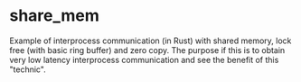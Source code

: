 # share_mem

Example of interprocess communication (in Rust) with shared memory, lock free (with basic ring buffer) and zero copy.
The purpose if this is to obtain very low latency interprocess communication and see the benefit of this "technic".
